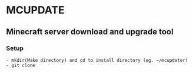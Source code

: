 # MCUPDATE

## Minecraft server download and upgrade tool

### Setup
    - mkdir(Make directory) and cd to install directory (eg. ~/mcupdater)
    - git clone

